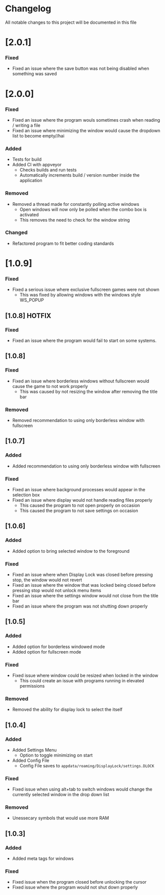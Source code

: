 # Changelog
All notable changes to this project will be documented in this file

# [2.0.1]
### Fixed
- Fixed an issue where the save button was not being disabled when something was saved

# [2.0.0]
### Fixed
- Fixed an issue where the program wouls sometimes crash when reading / writing a file
- Fixed an issue where minimizing the window would cause the dropdown list to become empty//hai

### Added
- Tests for build
- Added CI with appveyor
    - Checks builds and run tests
    - Automatically increments build / version number inside the application

### Removed
- Removed a thread made for constantly polling active windows
    - Open windows will now only be polled when the combo box is activated
    - This removes the need to check for the window string

### Changed
- Refactored program to fit better coding standards

# [1.0.9]
### Fixed
- Fixed a serious issue where exclusive fullscreen games were not shown
    - This was fixed by allowing windows with the windows style WS_POPUP

## [1.0.8] HOTFIX 
### Fixed 
- Fixed an issue where the program would fail to start on some systems.

## [1.0.8]
### Fixed
- Fixed an issue where borderless windows without fullscreen would cause the game to not work properly
    - This was caused by not resizing the window after removing the title bar

### Removed
- Removed recommendation to using only borderless window with fullscreen


## [1.0.7]
### Added
- Added recommendation to using only borderless window with fullscreen

### Fixed
- Fixed an issue where background processes would appear in the selection box
- Fixed an issue where display would not handle reading files properly
    - This caused the program to not open properly on occasion
    - This caused the program to not save settings on occasion

## [1.0.6]
### Added
- Added option to bring selected window to the foreground

### Fixed
- Fixed an issue where when Display Lock was closed before pressing stop, the window would not revert
- Fixed an issue where the window that was locked being closed before pressing stop would not unlock menu items
- Fixed an issue where the settings window would not close from the title bar
- Fixed an issue where the program was not shutting down properly

## [1.0.5]
### Added
- Added option for borderless windowed mode
- Added option for fullscreen mode

### Fixed
- Fixed issue where window could be resized when locked in the window
    - This could create an issue with programs running in elevated permissions

### Removed
- Removed the ability for display lock to select the itself

## [1.0.4]
### Added
- Added Settings Menu
	- Option to toggle minimizing on start
- Added Config File
	- Config File saves to `appdata/roaming/DisplayLock/settings.DLOCK`

### Fixed
- Fixed issue when using alt+tab to switch windows would change the currently selected window in the drop down list

### Removed
- Unessecary symbols that would use more RAM

## [1.0.3]
### Added
- Added meta tags for windows

### Fixed
- Fixed issue when the program closed before unlocking the cursor
- Fixed issue where the program would not shut down properly
